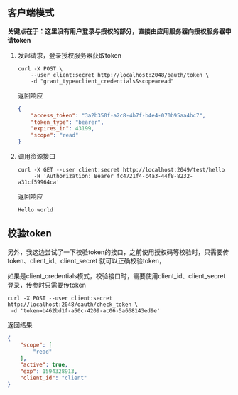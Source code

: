 ## 客户端模式

**关键点在于：这里没有用户登录与授权的部分，直接由应用服务器向授权服务器申请token**

1. 发起请求，登录授权服务器获取token
    ```
    curl -X POST \
        --user client:secret http://localhost:2048/oauth/token \
        -d "grant_type=client_credentials&scope=read"
    ```

    返回响应
    ```json
    {
        "access_token": "3a2b350f-a2c8-4b7f-b4e4-070b95aa4bc7",
        "token_type": "bearer",
        "expires_in": 43199,
        "scope": "read"
    }
    ```
2. 调用资源接口
   ```
   curl -X GET --user client:secret http://localhost:2049/test/hello
        -H 'Authorization: Bearer fc4721f4-c4a3-44f8-8232-a31cf59964ca'
   ```
   返回响应
   ```
   Hello world
   ```
   
## 校验token
另外，我这边尝试了一下校验token的接口，之前使用授权码等校验时，只需要传token、client_id、client_secret 
就可以正确校验token，

如果是client_credentials模式，校验接口时，需要使用client_id、client_secret登录，传参时只需要传token

```
curl -X POST --user client:secret  http://localhost:2048/oauth/check_token \
 -d 'token=b462bd1f-a50c-4209-ac06-5a668143ed9e'
```
返回结果
```json
{
    "scope": [
        "read"
    ],
    "active": true,
    "exp": 1594328913,
    "client_id": "client"
}
```